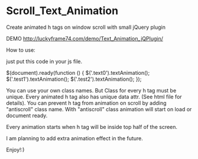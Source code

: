 # Scroll_Text_Animation
Create animated h tags on window scroll with small jQuery plugin

DEMO http://luckyframe74.com/demo/Text_Animation_jQPlugin/

How to use:

just put this code in your js file.

$(document).ready(function () {
    $('.text0').textAnimation();
    $('.test1').textAnimation();
    $('.test2').textAnimation();
});

You can use your own class names. But Class for every h tag  must be unique.
Every animated h tag also has unique data attr. (See html file for details).
You can prevent h tag from animation on scroll by adding "antiscroll" class name.
With "antiscroll" class animation will start on load or document ready. 

Every animation starts when h tag will be inside top half of the screen. 

I am planning to add extra animation effect in the future. 

Enjoy!:)


